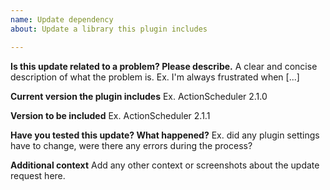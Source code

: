 ```yaml
---
name: Update dependency
about: Update a library this plugin includes

---
```


**Is this update related to a problem? Please describe.**
A clear and concise description of what the problem is. Ex. I'm always frustrated when [...]

**Current version the plugin includes**
Ex. ActionScheduler 2.1.0

**Version to be included**
Ex. ActionScheduler 2.1.1

**Have you tested this update? What happened?**
Ex. did any plugin settings have to change, were there any errors during the process?

**Additional context**
Add any other context or screenshots about the update request here.
